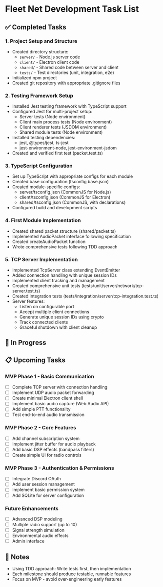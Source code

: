 # Fleet Net Development Task List

## ✅ Completed Tasks

### 1. Project Setup and Structure
- Created directory structure:
    - `server/` - Node.js server code
    - `client/` - Electron client code
    - `shared/` - Shared code between server and client
    - `tests/` - Test directories (unit, integration, e2e)
- Initialized npm project
- Created git repository with appropriate .gitignore files

### 2. Testing Framework Setup
- Installed Jest testing framework with TypeScript support
- Configured Jest for multi-project setup:
    - Server tests (Node environment)
    - Client main process tests (Node environment)
    - Client renderer tests (JSDOM environment)
    - Shared module tests (Node environment)
- Installed testing dependencies:
    - jest, @types/jest, ts-jest
    - jest-environment-node, jest-environment-jsdom
- Created and verified first test (packet.test.ts)

### 3. TypeScript Configuration
- Set up TypeScript with appropriate configs for each module
- Created base configuration (tsconfig.base.json)
- Created module-specific configs:
    - server/tsconfig.json (CommonJS for Node.js)
    - client/tsconfig.json (CommonJS for Electron)
    - shared/tsconfig.json (CommonJS, with declarations)
- Configured build and development scripts

### 4. First Module Implementation
- Created shared packet structure (shared/packet.ts)
- Implemented AudioPacket interface following specification
- Created createAudioPacket function
- Wrote comprehensive tests following TDD approach

### 5. TCP Server Implementation
- Implemented TcpServer class extending EventEmitter
- Added connection handling with unique session IDs
- Implemented client tracking and management
- Created comprehensive unit tests (tests/unit/server/network/tcp-server.test.ts)
- Created integration tests (tests/integration/server/tcp-integration.test.ts)
- Server features:
    - Listen on configurable port
    - Accept multiple client connections
    - Generate unique session IDs using crypto
    - Track connected clients
    - Graceful shutdown with client cleanup

## 🚧 In Progress

## 📋 Upcoming Tasks

### MVP Phase 1 - Basic Communication
- [ ] Complete TCP server with connection handling
- [ ] Implement UDP audio packet forwarding
- [ ] Create minimal Electron client shell
- [ ] Implement basic audio capture (Web Audio API)
- [ ] Add simple PTT functionality
- [ ] Test end-to-end audio transmission

### MVP Phase 2 - Core Features
- [ ] Add channel subscription system
- [ ] Implement jitter buffer for audio playback
- [ ] Add basic DSP effects (bandpass filters)
- [ ] Create simple UI for radio controls

### MVP Phase 3 - Authentication & Permissions
- [ ] Integrate Discord OAuth
- [ ] Add user session management
- [ ] Implement basic permission system
- [ ] Add SQLite for server configuration

### Future Enhancements
- [ ] Advanced DSP modeling
- [ ] Multiple radio support (up to 10)
- [ ] Signal strength simulation
- [ ] Environmental audio effects
- [ ] Admin interface

## 📝 Notes

- Using TDD approach: Write tests first, then implementation
- Each milestone should produce testable, runnable features
- Focus on MVP - avoid over-engineering early features